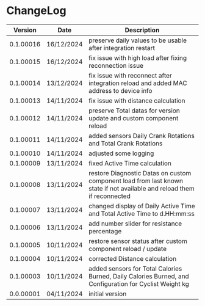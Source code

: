 # ChangeLog

| Version | Date | Description |
| --- | --- | --- |
| 0.1.00016 | 16/12/2024 | preserve daily values to be usable after integration restart |
| 0.1.00015 | 16/12/2024 | fix issue with high load after fixing reconnection issue |
| 0.1.00014 | 13/12/2024 | fix issue with reconnect after integration reload and added MAC address to device info |
| 0.1.00013 | 14/11/2024 | fix issue with distance calculation |
| 0.1.00012 | 14/11/2024 | preserve Total datas for version update and custom component reload |
| 0.1.00011 | 14/11/2024 | added sensors Daily Crank Rotations and Total Crank Rotations |
| 0.1.00010 | 14/11/2024 | adjusted some logging |
| 0.1.00009 | 13/11/2024 | fixed Active Time calculation |
| 0.1.00008 | 13/11/2024 | restore Diagnostic Datas on custom component load from last known state if not available and reload them if reconnected |
| 0.1.00007 | 13/11/2024 | changed display of Daily Active Time and Total Active Time to d.HH:mm:ss |
| 0.1.00006 | 13/11/2024 | add number slider for resistance percentage |
| 0.1.00005 | 10/11/2024 | restore sensor status after custom component reload / update |
| 0.1.00004 | 10/11/2024 | corrected Distance calculation |
| 0.1.00003 | 10/11/2024 | added sensors for Total Calories Burned, Daily Calories Burned, and Configuration for Cyclist Weight kg |
| 0.0.00001 | 04/11/2024 | initial version |
